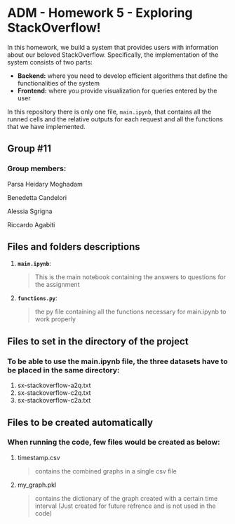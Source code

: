 # ADM - Homework 5 - Exploring StackOverflow!


In this homework, we build a system that provides users with information about our beloved StackOverflow. Specifically, the implementation of the system consists of two parts:

* **Backend:** where you need to develop efficient algorithms that define the functionalities of the system
* **Frontend:** where you provide visualization for queries entered by the user

In this repository there is only one file, `main.ipynb`, that contains all the runned cells and the relative outputs for each request and all the functions that we have implemented.



## Group #11
### **Group members:**

Parsa Heidary Moghadam

Benedetta Candelori

Alessia Sgrigna

Riccardo Agabiti

## Files and folders descriptions

1. __`main.ipynb`__:
   > This is the main notebook containing the answers to questions for the assignment
2. __`functions.py`__:
   > the py file containing all the functions necessary for main.ipynb to work properly
   
 
## Files to set in the directory of the project

### To be able to use the main.ipynb file, the three datasets have to be placed in the same directory:

1. sx-stackoverflow-a2q.txt
2. sx-stackoverflow-c2q.txt
3. sx-stackoverflow-c2a.txt


## Files to be created automatically

### When running the code, few files would be created as below:

1. timestamp.csv
    > contains the combined graphs in a single csv file
2. my_graph.pkl
    > contains the dictionary of the graph created with a certain time interval (Just created for future refrence and is not used in the code)

